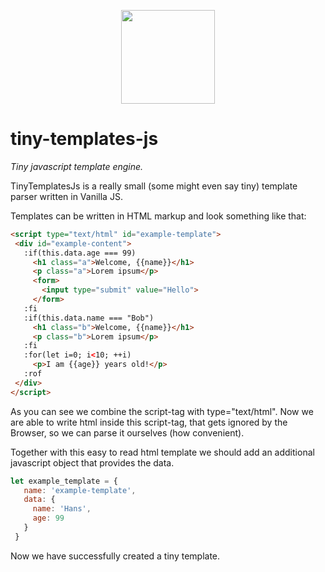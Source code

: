 <p align="center">
 <img width="150" src="https://rick.cogley.info/img/html5-css3-js-logo.png">
</p>

<h1>tiny-templates-js</h1>
<i>Tiny javascript template engine.</i>

<p>TinyTemplatesJs is a really small (some might even say tiny) template parser written in Vanilla JS.</p>

<p>Templates can be written in HTML markup and look something like that:</p>

``` html
<script type="text/html" id="example-template">
 <div id="example-content"> 
   :if(this.data.age === 99)
     <h1 class="a">Welcome, {{name}}</h1>
     <p class="a">Lorem ipsum</p>
     <form>
       <input type="submit" value="Hello">
     </form>
   :fi
   :if(this.data.name === "Bob")
     <h1 class="b">Welcome, {{name}}</h1>
     <p class="b">Lorem ipsum</p>
   :fi
   :for(let i=0; i<10; ++i)
     <p>I am {{age}} years old!</p>
   :rof
 </div>
</script>
```

<p>As you can see we combine the script-tag with type="text/html". Now we are able to write html inside this script-tag,
that gets ignored by the Browser, so we can parse it ourselves (how convenient).</p>

<p>Together with this easy to read html template we should add an additional javascript object that provides the data.</p>

``` js
let example_template = {
   name: 'example-template',
   data: {
     name: 'Hans',
     age: 99
   }
 }
```
Now we have successfully created a tiny template. 
